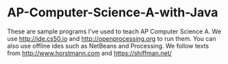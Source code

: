 # AP-Computer-Science-A-with-Java
These are sample programs I've used to teach AP Computer Science A.
We use http://ide.cs50.io and http://openprocessing.org to run them.
You can also use offline ides such as NetBeans and Processing.
We follow texts from http://www.horstmann.com and https://shiffman.net/
